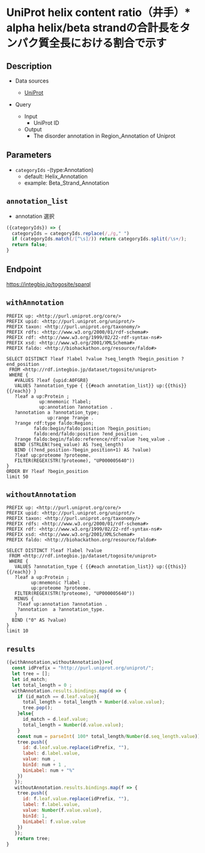 # UniProt helix content ratio（井手）* alpha helix/beta strandの合計長をタンパク質全長における割合で示す

## Description

- Data sources
    - [UniProt](https://www.uniprot.org/)

- Query
    - Input
        - UniProt ID
    - Output
        - The disorder annotation in Region_Annotation of Uniprot
        
## Parameters

* `categoryIds` -(type:Annotation)
  * default: Helix_Annotation
  * example: Beta_Strand_Annotation

## `annotation_list`
- annotation 選択
```javascript
({categoryIds}) => {
  categoryIds = categoryIds.replace(/,/g," ")
  if (categoryIds.match(/[^\s]/)) return categoryIds.split(/\s+/);
  return false;
}
```

## Endpoint
https://integbio.jp/togosite/sparql

## `withAnnotation`
```sparql
PREFIX up: <http://purl.uniprot.org/core/>
PREFIX upid: <http://purl.uniprot.org/uniprot/>
PREFIX taxon: <http://purl.uniprot.org/taxonomy/>
PREFIX rdfs: <http://www.w3.org/2000/01/rdf-schema#>
PREFIX rdf: <http://www.w3.org/1999/02/22-rdf-syntax-ns#>
PREFIX xsd: <http://www.w3.org/2001/XMLSchema#> 
PREFIX faldo: <http://biohackathon.org/resource/faldo#>

SELECT DISTINCT ?leaf ?label ?value ?seq_length ?begin_position ?end_position
 FROM <http://rdf.integbio.jp/dataset/togosite/uniprot>
 WHERE {
   #VALUES ?leaf {upid:A0FGR8}
   VALUES ?annotation_type { {{#each annotation_list}} up:{{this}} {{/each}} } 
   ?leaf a up:Protein ;
            up:mnemonic ?label;
            up:annotation ?annotation .
   ?annotation a ?annotation_type;
   			   up:range ?range .
   ?range rdf:type faldo:Region;
          faldo:begin/faldo:position ?begin_position;
          faldo:end/faldo:position ?end_position .
   ?range faldo:begin/faldo:reference/rdf:value ?seq_value .
   BIND (STRLEN(?seq_value) AS ?seq_length)
   BIND ((?end_position-?begin_position+1) AS ?value)
   ?leaf up:proteome ?proteome.
   FILTER(REGEX(STR(?proteome), "UP000005640"))
}
ORDER BY ?leaf ?begin_position
limit 50
```

## `withoutAnnotation`
```sparql
PREFIX up: <http://purl.uniprot.org/core/>
PREFIX upid: <http://purl.uniprot.org/uniprot/>
PREFIX taxon: <http://purl.uniprot.org/taxonomy/>
PREFIX rdfs: <http://www.w3.org/2000/01/rdf-schema#>
PREFIX rdf: <http://www.w3.org/1999/02/22-rdf-syntax-ns#>
PREFIX xsd: <http://www.w3.org/2001/XMLSchema#> 
PREFIX faldo: <http://biohackathon.org/resource/faldo#>

SELECT DISTINCT ?leaf ?label ?value
 FROM <http://rdf.integbio.jp/dataset/togosite/uniprot>
 WHERE {
   VALUES ?annotation_type { {{#each annotation_list}} up:{{this}} {{/each}} } 
   ?leaf a up:Protein ;
         up:mnemonic ?label ;
   		 up:proteome ?proteome.
   FILTER(REGEX(STR(?proteome), "UP000005640"))
   MINUS {
    ?leaf up:annotation ?annotation .
    ?annotation  a ?annotation_type.
   }
  BIND ("0" AS ?value)
}
limit 10
```

## `results`

```javascript
({withAnnotation,withoutAnnotation})=>{
  const idPrefix = "http://purl.uniprot.org/uniprot/";
  let tree = [];
  let id_match;
  let total_length = 0 ;
  withAnnotation.results.bindings.map(d => {
    if (id_match == d.leaf.value){
      total_length = total_length + Number(d.value.value);
      tree.pop();
    }else{  
      id_match = d.leaf.value;
      total_length = Number(d.value.value);
    }
    const num = parseInt( 100* total_length/Number(d.seq_length.value));
    tree.push({
      id: d.leaf.value.replace(idPrefix, ""),
      label: d.label.value,
      value: num ,
      binId: num + 1 ,
      binLabel: num + "%"
    })
   });
   withoutAnnotation.results.bindings.map(f => {
    tree.push({
      id: f.leaf.value.replace(idPrefix, ""),
      label: f.label.value,
      value: Number(f.value.value),
      binId: 1,
      binLabel: f.value.value
    })
   });
    return tree;
}
```